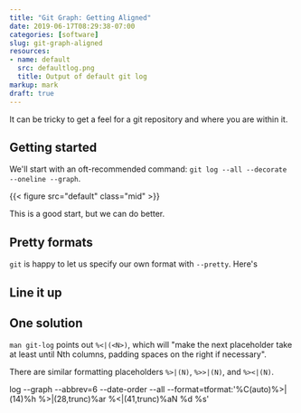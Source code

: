 ```yaml
---
title: "Git Graph: Getting Aligned"
date: 2019-06-17T08:29:38-07:00
categories: [software]
slug: git-graph-aligned
resources:
- name: default
  src: defaultlog.png
  title: Output of default git log
markup: mark
draft: true
---
```


It can be tricky to get a feel for a git repository and where you are within it.

<!--more-->

## Getting started

We'll start with an oft-recommended command: `git log --all --decorate --oneline --graph`.

{{< figure src="default" class="mid" >}}

This is a good start, but we can do better.

## Pretty formats

`git` is happy to let us specify our own format with `--pretty`. Here's

<screenshot>

## Line it up

## One solution

`man git-log` points out `%<|(<N>)`, which will "make the next placeholder take
at least until Nth columns, padding spaces on the right if necessary".

There are similar formatting placeholders `%>|(N)`, `%>>|(N)`, and `%><|(N)`.


log --graph --abbrev=6 --date-order --all --format=tformat:'%C(auto)%>|(14)%h  %>|(28,trunc)%ar  %<|(41,trunc)%aN %d %s'
